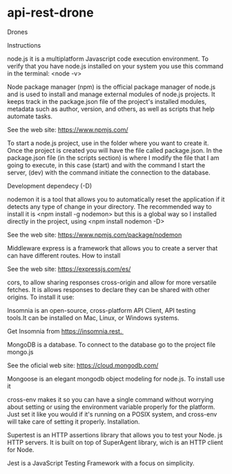 # api-rest-drone
Drones

Instructions

node.js it is a multiplatform Javascript code execution environment. To verify that you have node.js installed on your system you use this command in the terminal: <node -v>
  
Node package manager (npm) is the official package manager of node.js and is used to install and manage external modules of node.js projects. It keeps track in the package.json file of the project's installed modules, metadata such as author, version, and others, as well as scripts that help automate tasks.
        
See the web site: https://www.npmjs.com/
  
To start a node.js project, use <npm init> in the folder where you want to create it. Once the project is created you will have the file called package.json.
In the package.json file (in the scripts section) is where I modify the file that I am going to execute, in this case (start) and with the command <npm start> I start the server, (dev) with the command <npm run dev> initiate the connection to the database.
  
Development dependecy (-D)
    
nodemon it is a tool that allows you to automatically reset the application if it detects any type of change in your directory. The recommended way to install it is <npm install -g nodemon> but this is a global way so I installed directly in the project, using <npm install nodemon -D> 
        
See the web site: https://www.npmjs.com/package/nodemon
  
Middleware
express is a framework that allows you to create a server that can have different routes. How to install <npm install express>
        
See the web site: https://expressjs.com/es/
  
cors, to allow sharing responses cross-origin and allow for more versatile fetches. It is allows responses to declare they can be shared with other origins. To install it use: <npm install cors>
  
Insomnia is an open-source, cross-platform API Client, API testing tools.It can be installed on Mac, Linux, or Windows systems.
        
Get Insomnia from https://insomnia.rest. 
  
MongoDB is a database. To connect to the database go to the project file mongo.js
        
See the oficial web site: https://cloud.mongodb.com/
  
Mongoose is an elegant mongodb object modeling for node.js. To install use it <npm install mongoose>
  
cross-env makes it so you can have a single command without worrying about setting or using the environment variable properly for the platform. Just set it like you would if it's running on a POSIX system, and cross-env will take care of setting it properly. Installation.
  
Supertest is an HTTP assertions library that allows you to test your Node. js HTTP servers. It is built on top of SuperAgent library, wich is an HTTP client for Node.
  
Jest is a JavaScript Testing Framework with a focus on simplicity.
